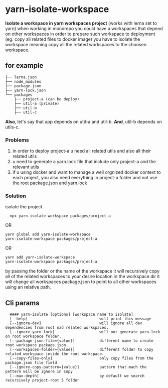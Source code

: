 # yarn-isolate-workspace

**Isolate a workspace in yarn workspaces project** (works with lerna set to yarn)
when working in monorepo you could have a workspaces that depend on other workspaces
in order to prepare such workspace to deployment (eg. copy all related files to docker image)
you have to isolate the workspace meaning copy all the related workspaces to the choosen workspace.

## for example

```
├── lerna.json
├── node_modules
├── package.json
├── yarn-lock.json
└── packages
    ├── project-a (can be deploy)
    ├── util-a (private)
    ├── util-b
    ├── util-c
```

**Also**, let's say that app depends on util-a and util-b.
**And**, util-b depends on utils-c.

### Problems
1. in order to deploy project-a u need all related utils and also all their related utils
2. u need to generate a yarn.lock file that include only project-a and the relevant utils
3. if u using docker and want to manage a well orgnized docker context to each project,
   you also need everything in project-a folder and not use the root package.json and yarn.lock

### Solution

isolate the project.
```shell
  npx yarn-isolate-workspace packages/project-a
```
OR
```shell
yarn global add yarn-isolate-workspace
yarn-isolate-workspace packages/project-a
```
OR
```shell
yarn add yarn-isolate-workspace
yarn-isolate-workspace packages/project-a
```
by passing the folder or the name of the workspace
it will recursively copy all of the related workspaces to your desire location in the workspace dir
it will change all workspaces package.json to point to all other workspaces using an relative path.

## Cli params
```
  #### yarn-isolate [options] [workspace name to isolate]
  [--help]                                will print this message
  [--ignore-dev]                          will ignore all dev dependencies from root nad related workspaces.
  [--ignore-yarn-lock]                    will not generate yarn.lock on root workspace folder.
  [--package-json-file={value}]           different name to create root workspace package.json.
  [--workspaces-folder={value}]           different folder to copy related workspace inside the root workspace.
  [--copy-files-only]                     only copy files from the package.json file field
  [--ignore-copy-pattern={value}]         pattern that mach the pattern will be ignore in copy
  [--max-depth]                           by default we search recursively project-root 5 folder
```
